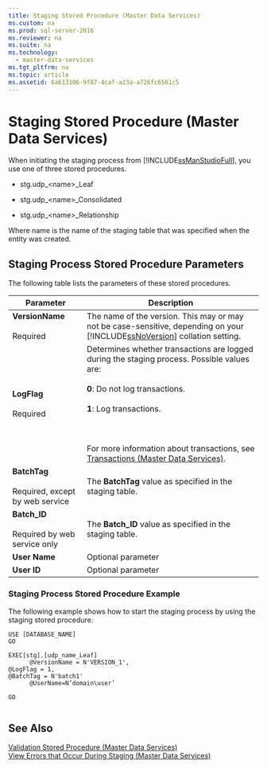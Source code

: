 ```yaml
---
title: Staging Stored Procedure (Master Data Services)
ms.custom: na
ms.prod: sql-server-2016
ms.reviewer: na
ms.suite: na
ms.technology: 
  - master-data-services
ms.tgt_pltfrm: na
ms.topic: article
ms.assetid: 6a613106-9f87-4caf-a23a-a726fc6561c5
---
```

# Staging Stored Procedure (Master Data Services)
  When initiating the staging process from [!INCLUDE[ssManStudioFull](../../Token/Other/ssManStudioFull_md.md)], you use one of three stored procedures.  
  
-   stg.udp\_\<name\>\_Leaf  
  
-   stg.udp\_\<name\>\_Consolidated  
  
-   stg.udp\_\<name\>\_Relationship  
  
 Where name is the name of the staging table that was specified when the entity was created.  
  
## Staging Process Stored Procedure Parameters  
 The following table lists the parameters of these stored procedures.  
  
|Parameter|Description|  
|---------------|-----------------|  
|**VersionName**<br /><br /> Required|The name of the version. This may or may not be case\-sensitive, depending on your [!INCLUDE[ssNoVersion](../../Token/Other/ssNoVersion_md.md)] collation setting.|  
|**LogFlag**<br /><br /> Required|Determines whether transactions are logged during the staging process. Possible values are:<br /><br /> **0**: Do not log transactions.<br /><br /> **1**: Log transactions.<br /><br /> <br /><br /> For more information about transactions, see [Transactions &#40;Master Data Services&#41;](../../Topics/TopicNameNotContainA/Transactions--Master-Data-Services-.md).|  
|**BatchTag**<br /><br /> Required, except by web service|The **BatchTag** value as specified in the staging table.|  
|**Batch\_ID**<br /><br /> Required by web service only|The **Batch\_ID** value as specified in the staging table.|  
|**User Name**|Optional parameter|  
|**User ID**|Optional parameter|  
  
### Staging Process Stored Procedure Example  
 The following example shows how to start the staging process by using the staging stored procedure.  
  
```  
USE [DATABASE_NAME]  
GO  
  
EXEC[stg].[udp_name_Leaf]  
      @VersionName = N'VERSION_1',  
@LogFlag = 1,  
@BatchTag = N'batch1'  
      @UserName=N’domain\user’  
  
GO  
  
```  
  
## See Also  
 [Validation Stored Procedure &#40;Master Data Services&#41;](../../Topics/TopicNameNotContainA/Validation-Stored-Procedure--Master-Data-Services-.md)   
 [View Errors that Occur During Staging &#40;Master Data Services&#41;](../../Topics/TopicNameNotContainA/View-Errors-that-Occur-During-Staging--Master-Data-Services-.md)  
  
  